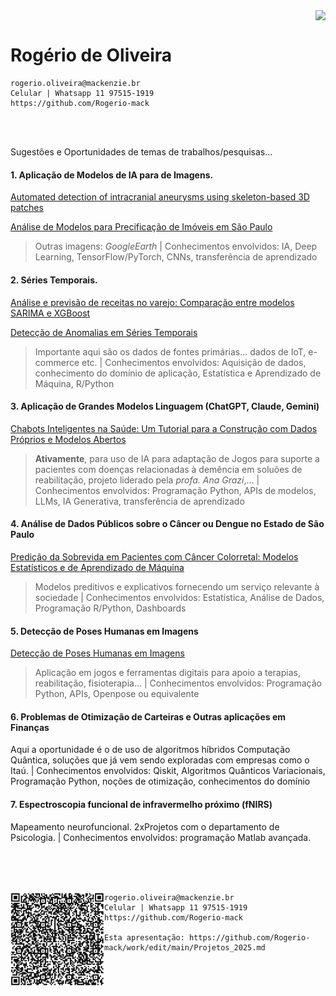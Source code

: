 <p align="right">
  <img src="http://meusite.mackenzie.br/rogerio/mackenzie_logo/UPM.2_horizontal_vermelho.jpg" width="30%" align="center"/>
</p>

# Rogério de Oliveira

```
rogerio.oliveira@mackenzie.br
Celular | Whatsapp 11 97515-1919
https://github.com/Rogerio-mack
```

<br>
<br>

Sugestões e Oportunidades de temas de trabalhos/pesquisas... 

#### 1. **Aplicação de Modelos de IA para de Imagens**. 

[Automated detection of intracranial aneurysms using skeleton-based 3D patches](https://www.nature.com/articles/s41598-023-38586-9/figures/1)

[Análise de Modelos para Precificação de Imóveis em São Paulo](https://github.com/juliaronquetti/Modelo_predicao_SP)

> Outras imagens: *GoogleEarth* | Conhecimentos envolvidos: IA, Deep Learning, TensorFlow/PyTorch, CNNs, transferência de aprendizado
  
#### 2. **Séries Temporais**.

[Análise e previsão de receitas no varejo: Comparação entre modelos SARIMA e XGBoost](https://github.com/jhonatan95w/SeriesTemporais-Varejo)

[Detecção de Anomalias em Séries Temporais](https://hpi-information-systems.github.io/timeeval-evaluation-paper/)

> Importante aqui são os dados de fontes primárias... dados de IoT, e-commerce etc. | Conhecimentos envolvidos: Aquisição de dados, conhecimento do domínio de aplicação, Estatística e Aprendizado de Máquina, R/Python

#### 3. **Aplicação de Grandes Modelos Linguagem (ChatGPT, Claude, Gemini)**

[Chabots Inteligentes na Saúde: Um Tutorial para a Construção com Dados Próprios e Modelos Abertos](https://github.com/Health-LLM-ChatBot/livro-llm)

> **Ativamente**, para uso de IA para adaptação de Jogos para suporte a pacientes com doenças relacionadas à demência em soluões de reabilitação, projeto liderado pela *profa. Ana Grazi*,... | Conhecimentos envolvidos: Programação Python, APIs de modelos, LLMs, IA Generativa, transferência de aprendizado

#### 4. **Análise de Dados Públicos sobre o Câncer ou Dengue no Estado de São Paulo**

[Predição da Sobrevida em Pacientes com Câncer Colorretal: Modelos Estatísticos e de Aprendizado de Máquina](https://github.com/Rogerio-mack/work/blob/main/Computer_on_the_Beach_2025_Joao_Sobrevida_Colorretal.pdf)

> Modelos preditivos e explicativos fornecendo um serviço relevante à sociedade | Conhecimentos envolvidos: Estatística, Análise de Dados, Programação R/Python, Dashboards

#### 5. Detecção de Poses Humanas em Imagens 

[Detecção de Poses Humanas em Imagens](https://github.com/CMU-Perceptual-Computing-Lab/openpose)

> Aplicação em jogos e ferramentas digitais para apoio a terapias, reabilitação, fisioterapia... | Conhecimentos envolvidos: Programação Python, APIs, Openpose ou equivalente 
 
#### 6. Problemas de Otimização de Carteiras e Outras aplicações em Finanças

Aqui a oportunidade é o de uso de algoritmos híbridos Computação Quântica, soluções que já vem sendo exploradas com empresas como o Itaú. | Conhecimentos envolvidos: Qiskit, Algoritmos Quânticos Variacionais, Programação Python, noções de otimização, conhecimentos do domínio

#### 7. Espectroscopia funcional de infravermelho próximo (fNIRS) 

Mapeamento neurofuncional. 2xProjetos com o departamento de Psicologia. | Conhecimentos envolvidos: programação Matlab avançada.

<br>
<br>
<br>


<p align="right">
  <img src="https://github.com/Rogerio-mack/work/blob/main/qrcode.png?raw=true" width="150" align="left"/>
</p>

```
rogerio.oliveira@mackenzie.br
Celular | Whatsapp 11 97515-1919
https://github.com/Rogerio-mack

Esta apresentação: https://github.com/Rogerio-mack/work/edit/main/Projetos_2025.md
``` 


